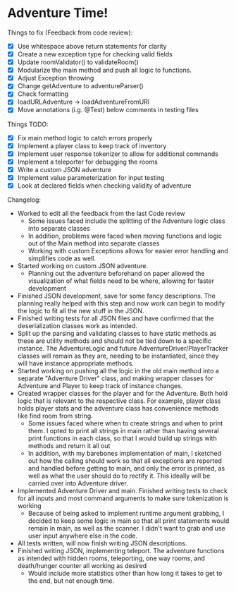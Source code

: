# Adventure Time!

Things to fix (Feedback from code review):
  - [x] Use whitespace above return statements for clarity
  - [x] Create a new exception type for checking valid fields
  - [x] Update roomValidator() to validateRoom()
  - [x] Modularize the main method and push all logic to functions.
  - [x] Adjust Exception throwing
  - [x] Change getAdventure to adventureParser()
  - [x] Check formatting
  - [x] loadURLAdventure -> loadAdventureFromURl
  - [x] Move annotations (i.g. @Test) below comments in testing files
 
 Things TODO:
  - [x] Fix main method logic to catch errors properly
  - [x] Implement a player class to keep track of inventory
  - [x] Implement user response tokenizer to allow for additional commands
  - [x] Implement a teleporter for debugging the rooms
  - [x] Write a custom JSON adventure
  - [x] Implement value parameterization for input testing
  - [x] Look at declared fields when checking validity of adventure 
  
Changelog: 
 * Worked to edit all the feedback from the last Code review
    * Some issues faced include the splitting of the Adventure logic class into separate classes
    * In addition, problems were faced when moving functions and logic out of the Main 
    method into separate classes
    * Working with custom Exceptions allows for easier error handling and simplifies code as well. 
 * Started working on custom JSON adventure.
    * Planning out the adventure beforehand on paper allowed the visualization of what 
    fields need to be where, allowing for faster development  
 * Finished JSON development, save for some fancy descriptions. The planning really helped with this step
 and now work can begin to modify the logic to fit all the new stuff in the JSON.
 * Finished writing tests for all JSON files and have confirmed that the deserialization classes work as intended.
 * Split up the parsing and validating classes to have static methods as these are utility methods and should not be
 tied down to a specific instance. The AdventureLogic and future AdventureDriver/PlayerTracker classes will remain as
 they are, needing to be instantiated, since they will have instance appropriate methods. 
 * Started working on pushing all the logic in the old main method into a separate "Adventure Driver" class, and 
 making wrapper classes for Adventure and Player to keep track of instance changes.
 * Created wrapper classes for the player and for the Adventure. Both hold logic that is relevant to the respective 
 class. For example, player class holds player stats and the adventure class has convenience methods like
 find room from string. 
     * Some issues faced where when to create strings and when to print them. I opted to print all strings in main 
     rather than having several print functions in each class, so that I would build up strings with methods and 
     return it all out
     * In addition, with my barebones implementation of main, I sketched out how the calling should work so that 
     all exceptions are reported and handled before getting to main, and only the error is printed, as well
     as what the user should do to rectify it. This ideally will be carried over into Adventure
     driver.  
 * Implemented Adventure Driver and main. Finished writing tests to check for all inputs and most command arguments
 to make sure tokenization is working
    * Because of being asked to implement runtime argument grabbing, I decided to keep some logic in main so that all print
    statements would remain in main, as well as the scanner. I didn't want to grab and use user input anywhere else in the 
    code. 
 * All tests written, will now finish writing JSON descriptions. 
 * Finished writing JSON, implementing teleport. The adventure functions as intended with
 hidden rooms, teleporting, one way rooms, and death/hunger counter all working as desired
    * Would include more statistics other than how long it takes to get to the end, but not enough
    time. 